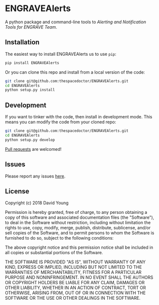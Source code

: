 # ENGRAVEAlerts

A python package and command-line tools to *Alerting and Notification Tools for ENGRAVE Team*.

## Installation

The easiest way to install ENGRAVEAlerts us to use `pip`:

```bash
pip install ENGRAVEAlerts
```

Or you can clone this repo and install from a local version of the code:

```bash
git clone git@github.com:thespacedoctor/ENGRAVEAlerts.git
cd ENGRAVEAlerts
python setup.py install
```

## Development

If you want to tinker with the code, then install in development mode. This means you can modify the code from your cloned repo:

```bash
git clone git@github.com:thespacedoctor/ENGRAVEAlerts.git
cd ENGRAVEAlerts
python setup.py develop
```

[Pull requests](https://github.com/thespacedoctor/ENGRAVEAlerts/pulls) are welcomed!

## Issues

Please report any issues [here](https://github.com/thespacedoctor/ENGRAVEAlerts/issues).

## License

Copyright (c) 2018 David Young

Permission is hereby granted, free of charge, to any person obtaining a copy of this software and associated documentation files (the "Software"), to deal in the Software without restriction, including without limitation the rights to use, copy, modify, merge, publish, distribute, sublicense, and/or sell copies of the Software, and to permit persons to whom the Software is furnished to do so, subject to the following conditions:

The above copyright notice and this permission notice shall be included in all copies or substantial portions of the Software.

THE SOFTWARE IS PROVIDED "AS IS", WITHOUT WARRANTY OF ANY KIND, EXPRESS OR IMPLIED, INCLUDING BUT NOT LIMITED TO THE WARRANTIES OF MERCHANTABILITY, FITNESS FOR A PARTICULAR PURPOSE AND NONINFRINGEMENT. IN NO EVENT SHALL THE AUTHORS OR COPYRIGHT HOLDERS BE LIABLE FOR ANY CLAIM, DAMAGES OR OTHER LIABILITY, WHETHER IN AN ACTION OF CONTRACT, TORT OR OTHERWISE, ARISING FROM, OUT OF OR IN CONNECTION WITH THE SOFTWARE OR THE USE OR OTHER DEALINGS IN THE SOFTWARE.





